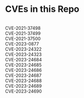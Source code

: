 # CVEs in this Repo
<br/>CVE-2021-37498
<br/>CVE-2021-37499
<br/>CVE-2021-37500
<br/>CVE-2023-0877
<br/>CVE-2023-24322
<br/>CVE-2023-24323
<br/>CVE-2023-24684
<br/>CVE-2023-24685
<br/>CVE-2023-24686
<br/>CVE-2023-24687
<br/>CVE-2023-24688
<br/>CVE-2023-24689
<br/>CVE-2023-24690
